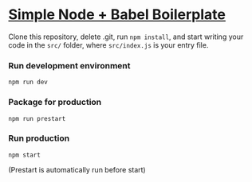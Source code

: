 # [Simple Node + Babel Boilerplate](https://blog.justinoboyle.com/node-boilerplate/)

Clone this repository, delete .git, run `npm install`, and start writing your code in the `src/` folder, where `src/index.js` is your entry file.

### Run development environment
```
npm run dev
```

### Package for production
```
npm run prestart
```

### Run production
```
npm start
```
(Prestart is automatically run before start)